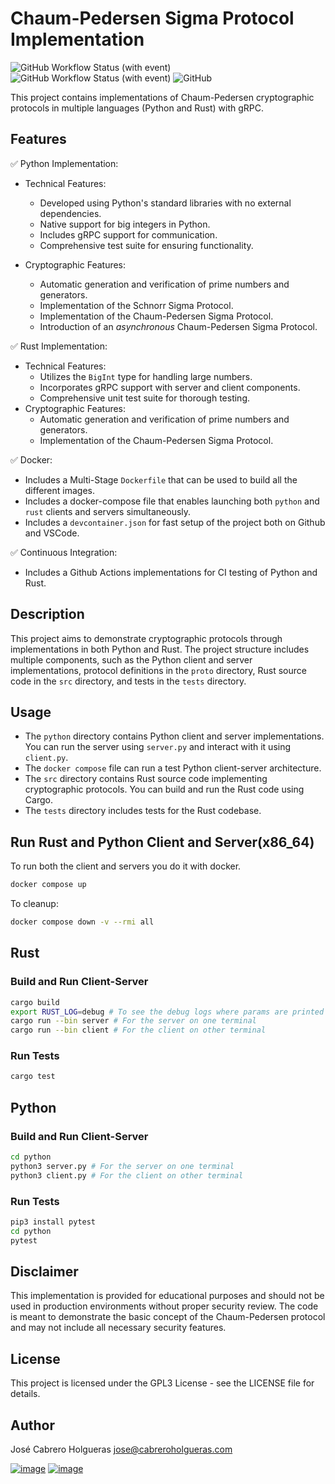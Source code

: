 # Chaum-Pedersen Sigma Protocol Implementation

![GitHub Workflow Status (with event)](https://img.shields.io/github/actions/workflow/status/jcabrero/chaum-pedersen-zkp/test_python.yml?style=for-the-badge&label=Build%20Python)
![GitHub Workflow Status (with event)](https://img.shields.io/github/actions/workflow/status/jcabrero/chaum-pedersen-zkp/test_rust.yml?style=for-the-badge&label=Build%20Rust)
![GitHub](https://img.shields.io/github/license/jcabrero/chaum-pedersen-zkp?style=for-the-badge)



This project contains implementations of Chaum-Pedersen cryptographic protocols in multiple languages (Python and Rust) with gRPC.

## Features
:white_check_mark: Python Implementation:
- Technical Features: 
  - Developed using Python's standard libraries with no external dependencies.
  - Native support for big integers in Python.
  - Includes gRPC support for communication.
  - Comprehensive test suite for ensuring functionality.

- Cryptographic Features:
  - Automatic generation and verification of prime numbers and generators.
  - Implementation of the Schnorr Sigma Protocol.
  - Implementation of the Chaum-Pedersen Sigma Protocol.
  - Introduction of an *asynchronous* Chaum-Pedersen Sigma Protocol.

    
:white_check_mark: Rust Implementation:
- Technical Features: 
  - Utilizes the `BigInt` type for handling large numbers.
  - Incorporates gRPC support with server and client components.
  - Comprehensive unit test suite for thorough testing.
- Cryptographic Features:
  - Automatic generation and verification of prime numbers and generators.
  - Implementation of the Chaum-Pedersen Sigma Protocol.

:white_check_mark: Docker:
- Includes a Multi-Stage `Dockerfile` that can be used to build all the different images.
- Includes a docker-compose file that enables launching both `python` and `rust` clients and servers simultaneously.
- Includes a `devcontainer.json` for fast setup of the project both on Github and VSCode.

:white_check_mark: Continuous Integration:
- Includes a Github Actions implementations for CI testing of Python and Rust.
  

## Description

This project aims to demonstrate cryptographic protocols through implementations in both Python and Rust. The project structure includes multiple components, such as the Python client and server implementations, protocol definitions in the `proto` directory, Rust source code in the `src` directory, and tests in the `tests` directory.

## Usage

- The `python` directory contains Python client and server implementations. You can run the server using `server.py` and interact with it using `client.py`.
- The `docker compose` file can run a test Python client-server architecture.
- The `src` directory contains Rust source code implementing cryptographic protocols. You can build and run the Rust code using Cargo.
- The `tests` directory includes tests for the Rust codebase.


## Run Rust and Python Client and Server(x86_64)

To run both the client and servers you do it with docker.
```bash
docker compose up
```

To cleanup:
```bash
docker compose down -v --rmi all
```

## Rust
### Build and Run Client-Server

```bash
cargo build
export RUST_LOG=debug # To see the debug logs where params are printed
cargo run --bin server # For the server on one terminal
cargo run --bin client # For the client on other terminal 
```

### Run Tests

```bash
cargo test
```

## Python
### Build and Run Client-Server

```bash
cd python
python3 server.py # For the server on one terminal
python3 client.py # For the client on other terminal 
```
### Run Tests

```bash
pip3 install pytest
cd python
pytest
```
## Disclaimer
This implementation is provided for educational purposes and should not be used in production environments without proper security review. The code is meant to demonstrate the basic concept of the Chaum-Pedersen protocol and may not include all necessary security features.

## License
This project is licensed under the GPL3 License - see the LICENSE file for details.

## Author
José Cabrero Holgueras
[jose@cabreroholgueras.com](mailto:jose@cabreroholgueras.com)

[![image](https://img.shields.io/badge/LinkedIn-0077B5?style=for-the-badge&logo=linkedin&logoColor=white)](https://www.linkedin.com/in/jose-cabrero-holgueras/)
[![image](https://img.shields.io/badge/Twitter-1DA1F2?style=for-the-badge&logo=twitter&logoColor=white)](https://twitter.com/jcabreroholg)
